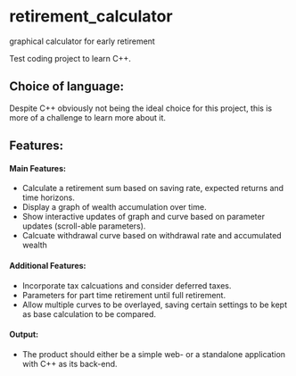 # retirement_calculator
graphical calculator for early retirement

Test coding project to learn C++. 

## Choice of language:
Despite C++ obviously not being the ideal choice for this project, this is more of a challenge to learn more about it.

## Features:
#### Main Features:
- Calculate a retirement sum based on saving rate, expected returns and time horizons.
- Display a graph of wealth accumulation over time. 
- Show interactive updates of graph and curve based on parameter updates (scroll-able parameters).
- Calcuate withdrawal curve based on withdrawal rate and accumulated wealth

#### Additional Features:
- Incorporate tax calcuations and consider deferred taxes.
- Parameters for part time retirement until full retirement.
- Allow multiple curves to be overlayed, saving certain settings to be kept as base calculation to be compared.

#### Output:
- The product should either be a simple web- or a standalone application with C++ as its back-end.